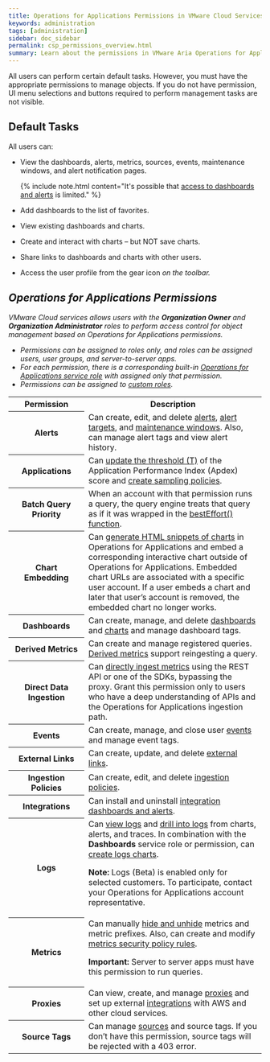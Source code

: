 ```yaml
---
title: Operations for Applications Permissions in VMware Cloud Services
keywords: administration
tags: [administration]
sidebar: doc_sidebar
permalink: csp_permissions_overview.html
summary: Learn about the permissions in VMware Aria Operations for Applications on VMware Cloud services.
---
```

All users can perform certain default tasks. However, you must have the appropriate permissions to manage objects. If you do not have permission, UI menu selections and buttons required to perform management tasks are not visible.

## Default Tasks

All users can:

  * View the dashboards, alerts, metrics, sources, events, maintenance windows, and alert notification pages.

      {% include note.html content="It's possible that [access to dashboards and alerts](csp_access.html#how-access-control-works) is limited." %}
  * Add dashboards to the list of favorites.
  * View existing dashboards and charts.
  * Create and interact with charts – but NOT save charts.
  * Share links to dashboards and charts with other users.
  * Access the user profile from the gear icon <i class="fa fa-cog"/> on the toolbar.

## Operations for Applications Permissions

VMware Cloud services allows users with the **Organization Owner** and **Organization Administrator** roles to perform access control for object management based on Operations for Applications permissions. 
- Permissions can be assigned to roles only, and roles can be assigned users, user groups, and server-to-server apps.
- For each permission, there is a corresponding built-in [Operations for Applications service role](csp_getting_started.html#what-operations-for-applications-service-roles-are-available) with assigned only that permission.
- Permissions can be assigned to [custom roles](csp_getting_started.html#what-is-a-custom-role).

<table>
    <tr>
      <th width="30%">Permission</th>
      <th width="70%">Description</th>
    </tr>
    <tr>
      <th>Alerts</th>
      <td>Can create, edit, and delete <a href="alerts.html">alerts</a>, <a href="webhooks_alert_notification.html">alert targets</a>, and <a href="maintenance_windows_managing.html">maintenance windows</a>. Also, can manage alert tags and view alert history.</td>
    </tr>
    <tr>
      <th>Applications</th>
      <td>Can <a href="tracing_apdex.html">update the threshold (T)</a> of the Application Performance Index (Apdex) score and <a href="trace_sampling_policies.html">create sampling policies</a>.</td>
    </tr>
    <tr>
      <th>Batch Query Priority</th>
      <td>When an account with that permission runs a query, the query engine treats that query as if it was wrapped in the <a href="trace_sampling_policies.html">bestEffort() function</a>.</td>
    </tr>
    <tr>
      <th>Chart Embedding</th>
      <td>Can <a href="ui_sharing.html#embed-a-chart-in-other-uis">generate HTML snippets of charts</a> in Operations for Applications and embed a corresponding interactive chart outside of Operations for Applications. Embedded chart URLs are associated with a specific user account. If a user embeds a chart and later that user’s account is removed, the embedded chart no longer works.</td>
    </tr>
    <tr>
      <th>Dashboards</th>
      <td>Can create, manage, and delete <a href="ui_dashboards.html">dashboards</a> and <a href="ui_charts.html">charts</a> and manage dashboard tags.</td>
    </tr>
    <tr>
      <th>Derived Metrics</th>
      <td>Can create and manage registered queries. <a href="derived_metrics.html">Derived metrics</a> support reingesting a query.</td>
    </tr>
    <tr>
      <th>Direct Data Ingestion</th>
      <td>Can <a href="direct_ingestion.html">directly ingest metrics</a> using the REST API or one of the SDKs, bypassing the proxy. Grant this permission only to users who have a deep understanding of APIs and the Operations for Applications ingestion path.</td>
    </tr>
    <tr>
      <th>Events</th>
      <td>Can create, manage, and close user <a href="events.html">events</a> and manage event tags.</td>
    </tr>
    <tr>
      <th>External Links</th>
      <td>Can create, update, and delete <a href="external_links_managing.html">external links</a>.</td>
    </tr>
    <tr>
      <th>Ingestion Policies</th>
      <td>Can create, edit, and delete <a href="ingestion_policies.html">ingestion policies</a>.</td>
    </tr>
    <tr>
      <th>Integrations</th>
      <td>Can install and uninstall <a href="integrations.html">integration dashboards and alerts</a>.</td>
    </tr>
    <tr>
      <th>Logs</th>
      <td>Can <a href="logging_log_browser.html">view logs</a> and <a href="logging_drill_into_logs.html">drill into logs</a> from charts, alerts, and traces. In combination with the <strong>Dashboards</strong> service role or permission, can <a href="logging_logs_chart.html">create logs charts</a>.
      <p><strong>Note:</strong> Logs (Beta) is enabled only for selected customers. To participate, contact your Operations for Applications account representative.</p></td>
    </tr>
    <tr>
      <th>Metrics</th>
      <td>Can manually <a href="metrics_managing.html#hide-and-redisplay-metrics">hide and unhide</a> metrics and metric prefixes. Also, can create and modify <a href="metrics_managing.html">metrics security policy rules</a>.
      <p><strong>Important:</strong> Server to server apps must have this permission to run queries. </p></td>
    </tr>
    <tr>
      <th>Proxies</th>
      <td>Can view, create, and manage <a href="proxies_installing.html">proxies</a> and set up external <a href="label_integrations%20list.html">integrations</a> with AWS and other cloud services.</td>
    </tr>
    <tr>
      <th>Source Tags</th>
      <td>Can manage <a href="sources_managing.html">sources</a> and source tags. If you don’t have this permission, source tags will be rejected with a 403 error.</td>
    </tr>
  </table>
